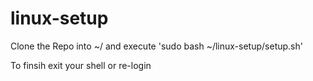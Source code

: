 # linux-setup
Clone the Repo into ~/ and execute 'sudo bash ~/linux-setup/setup.sh'

To finsih exit your shell or re-login
